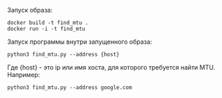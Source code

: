 Запуск образа:

```
docker build -t find_mtu .
docker run -i -t find_mtu
```

Запуск программы внутри запущенного образа:

```
python3 find_mtu.py --address {host}
```

Где {host} - это ip или имя хоста, для которого требуется найти MTU. Например:
```
python3 find_mtu.py --address google.com
```
